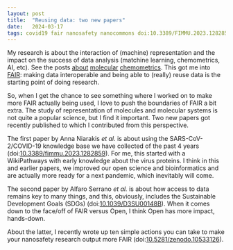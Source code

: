 ```yaml
---
layout: post
title:  "Reusing data: two new papers"
date:   2024-03-17
tags: covid19 fair nanosafety nanocommons doi:10.3389/FIMMU.2023.1282859 doi:10.1039/D3SU00148B doi:10.5281/ZENODO.10533126
---
```


My research is about the interaction of (machine) representation and the impact on the success of
data analysis (matchine learning, chemometrics, AI, etc). See the posts
[about](https://chem-bla-ics.linkedchemistry.info/2010/08/09/molecular-chemometrics-principles-1.html)
[molecular](https://chem-bla-ics.linkedchemistry.info/2010/08/12/molecular-chemometrics-principles-2-be.html)
[chemometrics](https://chem-bla-ics.linkedchemistry.info/2010/08/14/molecular-chemometrics-principles-3.html).
This got me into [FAIR](https://chem-bla-ics.linkedchemistry.info/tag/fair): making data interoperable
and being able to (really) reuse data is the starting point of doing research.

So, when I get the chance to see something where I worked on to make more FAIR actually being used,
I love to push the boundaries of FAIR a bit extra. The study of representation of molecules and molecular
systems is not quite a popular science, but I find it important. Two new papers got recently published
to which I contributed from this perspective.

The first paper by Anna Niarakis <i>et al.</i> is about using the SARS-CoV-2/COVID-19 knowledge base we
have collected of the past 4 years (doi:[10.3389/fimmu.2023.1282859](https://doi.org/10.3389/fimmu.2023.1282859)).
For me, this started with a WikiPathways with early knowledge about the virus proteins. I think
in this and earlier papers, we improved our open science and bioinformatics and are actually
more ready for a next pandemic, which inevitably will come.

The second paper by Alfaro Serrano <i>et al.</i> is about how access to data remains key to many
things, and this, obviously, includes the Sustainable Development Goals (SDGs)
(doi:[10.1039/D3SU00148B](https://doi.org/10.1039/D3SU00148B)). When it comes down
to the face/off of FAIR versus Open, I think Open has more impact, hands-down.

About the latter, I recently wrote up ten simple actions you can take to make your
nanosafety research output more FAIR (doi:[10.5281/zenodo.10533126](https://doi.org/10.5281/zenodo.10533126)).
